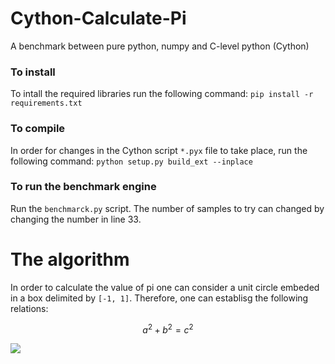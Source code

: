 # Cython-Calculate-Pi

A benchmark between pure python, numpy and C-level python (Cython)


### To install

To intall the required libraries run the following command: `pip install -r requirements.txt`

### To compile 

In order for changes in the Cython script `*.pyx` file to take place, run the following command: `python setup.py build_ext --inplace`

### To run the benchmark engine

Run the `benchmarck.py` script. The number of samples to try can changed by changing the number in line 33.

# The algorithm

In order to calculate the value of pi one can consider a unit circle embeded in a box delimited by `[-1, 1]`. Therefore, one can establisg the following relations:

```math
a^2+b^2=c^2
```

<img src="https://render.githubusercontent.com/render/math?math=e^{i \pi} = -1">

